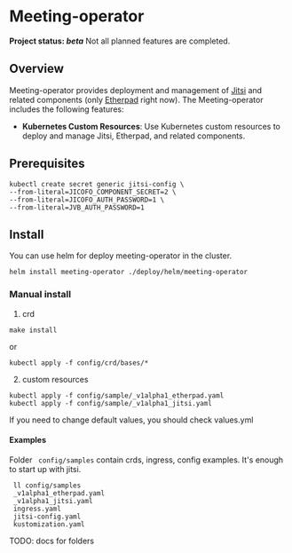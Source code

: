 # Meeting-operator
**Project status: *beta*** Not all planned features are completed.

## Overview
Meeting-operator provides deployment and management of [Jitsi](https://jitsi.org/) 
and related components (only [Etherpad](https://etherpad.org/) right now).
The Meeting-operator includes the following features:

* **Kubernetes Custom Resources**: Use Kubernetes custom resources to deploy and manage Jitsi, Etherpad,
  and related components.

## Prerequisites
```
kubectl create secret generic jitsi-config \
--from-literal=JICOFO_COMPONENT_SECRET=2 \
--from-literal=JICOFO_AUTH_PASSWORD=1 \
--from-literal=JVB_AUTH_PASSWORD=1
```
## Install
You can use helm for deploy meeting-operator in the cluster.
```
helm install meeting-operator ./deploy/helm/meeting-operator
```
### Manual install
1. crd
```
make install
```
or
```
kubectl apply -f config/crd/bases/*
```
2. custom resources
```
kubectl apply -f config/sample/_v1alpha1_etherpad.yaml
kubectl apply -f config/sample/_v1alpha1_jitsi.yaml
```

If you need to change default values, you should check values.yml

#### Examples
Folder ``` config/samples``` contain crds, ingress, config examples. It's enough to 
start up with jitsi.
```
 ll config/samples
 _v1alpha1_etherpad.yaml
 _v1alpha1_jitsi.yaml
 ingress.yaml
 jitsi-config.yaml
 kustomization.yaml

```

TODO: docs for folders